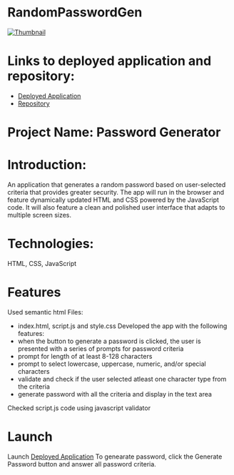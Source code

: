 # RandomPasswordGen
[![Thumbnail](Assets/images/)](https://github.com/sskumar4/RandomPasswordGen)  

# Links to deployed application and repository:
* [Deployed Application](https://sskumar4.github.io/RandomPasswordGen)
* [Repository](https://github.com/sskumar4/PasswordGenerator)

# Project Name: Password Generator
#
# Introduction:   
An application that generates a random password based on user-selected criteria that provides greater security. The app will run in the browser and feature dynamically updated HTML and CSS powered by the JavaScript code. It will also feature a clean and polished user interface that adapts to multiple screen sizes.

# Technologies: 
HTML, CSS, JavaScript

# Features
Used semantic html
Files: 
  * index.html, script.js and style.css
Developed the app with the following features:
  * when the button to generate a password is clicked, the user is presented with a series of prompts for password criteria
  * prompt for length of at least 8-128 characters
  * prompt to select lowercase, uppercase, numeric, and/or special characters
  * validate and check if the user selected atleast one character type from the criteria
  * generate password with all the criteria and display in the text area
  
Checked script.js code using javascript validator

# Launch

Launch [Deployed Application](https://sskumar4.github.io/RandomPasswordGen) To genearate password, click the Generate Password button and answer all password criteria. 

